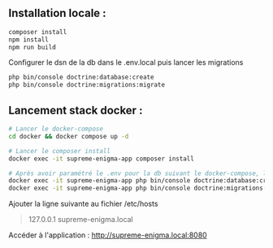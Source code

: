 ## Installation locale : 
```bash
composer install
npm install
npm run build
```
Configurer le dsn de la db dans le .env.local puis lancer les migrations
```bash
php bin/console doctrine:database:create
php bin/console doctrine:migrations:migrate
```
## Lancement stack docker : 
```bash
# Lancer le docker-compose
cd docker && docker compose up -d

# Lancer le composer install
docker exec -it supreme-enigma-app composer install

# Après avoir paramétré le .env pour la db suivant le docker-compose, lancer l'initiation puis les migrations
docker exec -it supreme-enigma-app php bin/console doctrine:database:create
docker exec -it supreme-enigma-app php bin/console doctrine:migrations:migrate
```
Ajouter la ligne suivante au fichier /etc/hosts
> 127.0.0.1    supreme-enigma.local

Accéder à l'application : http://supreme-enigma.local:8080 
